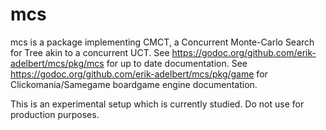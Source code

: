 # mcs
mcs is a package implementing CMCT, a Concurrent Monte-Carlo Search for Tree akin to a concurrent UCT.
See https://godoc.org/github.com/erik-adelbert/mcs/pkg/mcs for up to date documentation.
See https://godoc.org/github.com/erik-adelbert/mcs/pkg/game for Clickomania/Samegame boardgame engine documentation.

This is an experimental setup which is currently studied. Do not use for production purposes.
